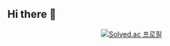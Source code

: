 ## Hi there 👋

<!--
**akghxhs55/akghxhs55** is a ✨ _special_ ✨ repository because its `README.md` (this file) appears on your GitHub profile.

Here are some ideas to get you started:

- 🔭 I’m currently working on ...
- 🌱 I’m currently learning ...
- 👯 I’m looking to collaborate on ...
- 🤔 I’m looking for help with ...
- 💬 Ask me about ...
- 📫 How to reach me: ...
- 😄 Pronouns: ...
- ⚡ Fun fact: ...
-->

<div align="center">
  
[![Solved.ac
프로필](http://mazassumnida.wtf/api/v2/generate_badge?boj=klimmek55)](https://solved.ac/klimmek55)

</div>
